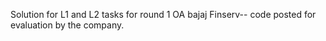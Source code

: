 Solution for L1 and L2 tasks for round 1 OA bajaj Finserv-- code posted for evaluation by the company.
